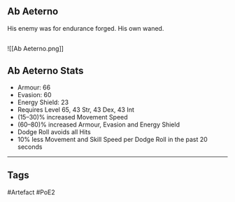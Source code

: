 ## Ab Aeterno
His enemy was for endurance forged. His own waned.
##
![[Ab Aeterno.png]]
## Ab Aeterno Stats
- Armour: 66
- Evasion: 60
- Energy Shield: 23
- Requires Level 65, 43 Str, 43 Dex, 43 Int
- (15–30)% increased Movement Speed
- (60–80)% increased Armour, Evasion and Energy Shield
- Dodge Roll avoids all Hits
- 10% less Movement and Skill Speed per Dodge Roll in the past 20 seconds


---
## Tags
#Artefact
#PoE2